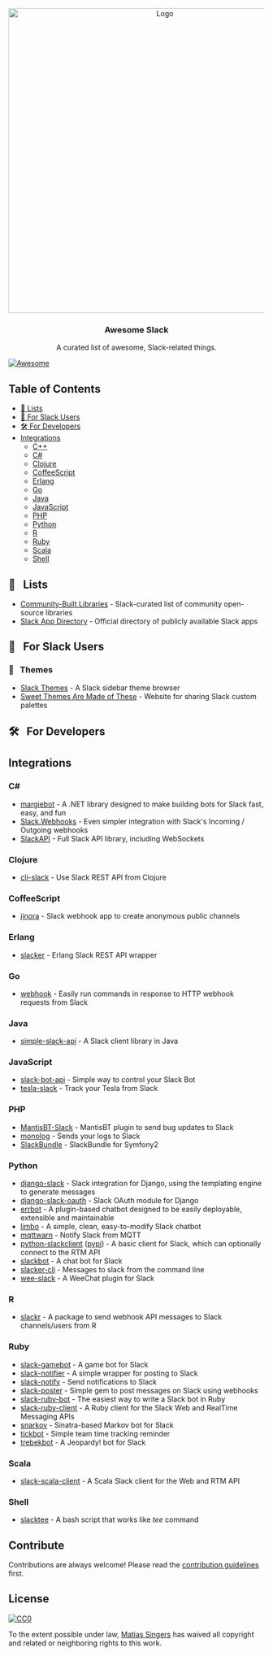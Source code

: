 <p align="center">
    <img src="https://raw.githubusercontent.com/matiassingers/awesome-slack/revamp-navigation/awesome-slack-pink.png" alt="Logo" width="600px">
</p>

<p align="center">
    <h3 align="center">Awesome Slack</h3>
</p>

<p align="center">
    A curated list of awesome, Slack-related things.
</p>

[![Awesome](https://cdn.rawgit.com/sindresorhus/awesome/d7305f38d29fed78fa85652e3a63e154dd8e8829/media/badge.svg)](https://github.com/sindresorhus/awesome)

## Table of Contents
- [:pencil: Lists](#pencil-nbsp-lists)
- [:busts_in_silhouette: For Slack Users](#busts_in_silhouette-nbsp-for-slack-users)
- [:hammer_and_wrench: For Developers](#hammer_and_wrench-nbsp-for-developers)
- [Integrations](#integrations)
  - [C++](#c-1)
  - [C&#35;](#c-2)
  - [Clojure](#clojure)
  - [CoffeeScript](#coffeescript)
  - [Erlang](#erlang)
  - [Go](#go)
  - [Java](#java)
  - [JavaScript](#javascript)
  - [PHP](#php)
  - [Python](#python)
  - [R](#r)
  - [Ruby](#ruby)
  - [Scala](#scala)
  - [Shell](#shell)

## :pencil: &nbsp; Lists
- [Community-Built Libraries](https://api.slack.com/community) - Slack-curated list of community open-source libraries
- [Slack App Directory](https://slack.com/apps) - Official directory of publicly available Slack apps 

## :busts_in_silhouette: &nbsp; For Slack Users

### :art: &nbsp; Themes

- [Slack Themes](http://slackthemes.net/) - A Slack sidebar theme browser
- [Sweet Themes Are Made of These](http://sweetthemesaremadeofthe.se/) - Website for sharing Slack custom palettes

## :hammer_and_wrench: &nbsp; For Developers

## Integrations

### C&#35;

- [margiebot](https://github.com/jammerware/margiebot/wiki) - A .NET library designed to make building bots for Slack fast, easy, and fun
- [Slack.Webhooks](https://github.com/nerdfury/Slack.Webhooks) - Even simpler integration with Slack's Incoming / Outgoing webhooks
- [SlackAPI](https://github.com/Inumedia/SlackAPI) - Full Slack API library, including WebSockets

### Clojure

- [clj-slack](https://github.com/julienXX/clj-slack) - Use Slack REST API from Clojure

### CoffeeScript

- [jinora](https://github.com/sdslabs/jinora) - Slack webhook app to create anonymous public channels

### Erlang

- [slacker](https://github.com/julienXX/slacker) - Erlang Slack REST API wrapper

### Go

- [webhook](https://github.com/adnanh/webhook) - Easily run commands in response to HTTP webhook requests from Slack

### Java

- [simple-slack-api](https://github.com/Ullink/simple-slack-api) - A Slack client library in Java

### JavaScript

- [slack-bot-api](https://github.com/mishk0/slack-bot-api) - Simple way to control your Slack Bot   
- [tesla-slack](https://github.com/heikkipora/tesla-slack) - Track your Tesla from Slack

### PHP

- [MantisBT-Slack](https://github.com/infojunkie/MantisBT-Slack) - MantisBT plugin to send bug updates to Slack
- [monolog](https://github.com/Seldaek/monolog) - Sends your logs to Slack  
- [SlackBundle](https://github.com/DZunke/SlackBundle) - SlackBundle for Symfony2   

### Python

- [django-slack](https://github.com/lamby/django-slack) - Slack integration for Django, using the templating engine to generate messages
- [django-slack-oauth](https://github.com/izdi/django-slack-oauth) - Slack OAuth module for Django
- [errbot](https://github.com/errbotio/errbot) - A plugin-based chatbot designed to be easily deployable, extensible and maintainable
- [limbo](https://github.com/llimllib/limbo) - A simple, clean, easy-to-modify Slack chatbot
- [mqttwarn](https://github.com/jpmens/mqttwarn#slack) - Notify Slack from MQTT
- [python-slackclient](https://github.com/slackhq/python-slackclient) ([pypi](https://pypi.python.org/pypi/slackclient/0.13)) - A basic client for Slack, which can optionally connect to the RTM API
- [slackbot](https://github.com/lins05/slackbot) - A chat bot for Slack
- [slacker-cli](https://github.com/juanpabloaj/slacker-cli) - Messages to slack from the command line
- [wee-slack](https://github.com/rawdigits/wee-slack) - A WeeChat plugin for Slack

### R

- [slackr](https://github.com/hrbrmstr/slackr) - A package to send webhook API messages to Slack channels/users from R

### Ruby

- [slack-gamebot](https://github.com/dblock/slack-gamebot) - A game bot for Slack
- [slack-notifier](https://github.com/stevenosloan/slack-notifier) - A simple wrapper for posting to Slack
- [slack-notify](https://github.com/sosedoff/slack-notify) - Send notifications to Slack
- [slack-poster](https://github.com/rikas/slack-poster) - Simple gem to post messages on Slack using webhooks
- [slack-ruby-bot](https://github.com/dblock/slack-ruby-bot) - The easiest way to write a Slack bot in Ruby
- [slack-ruby-client](https://github.com/dblock/slack-ruby-client) - A Ruby client for the Slack Web and RealTime Messaging APIs
- [snarkov](https://github.com/gesteves/snarkov) - Sinatra-based Markov bot for Slack
- [tickbot](https://github.com/barryf/tickbot) - Simple team time tracking reminder
- [trebekbot](https://github.com/gesteves/trebekbot) - A Jeopardy! bot for Slack

### Scala

- [slack-scala-client](https://github.com/gilbertw1/slack-scala-client) - A Scala Slack client for the Web and RTM API

### Shell

- [slacktee](https://github.com/course-hero/slacktee) - A bash script that works like _tee_ command

## Contribute

Contributions are always welcome!
Please read the [contribution guidelines](contributing.md) first.


## License

[![CC0](https://licensebuttons.net/p/zero/1.0/88x31.png)](http://creativecommons.org/publicdomain/zero/1.0/)

To the extent possible under law, [Matias Singers](http://mts.io) has waived all copyright and related or neighboring rights to this work.
